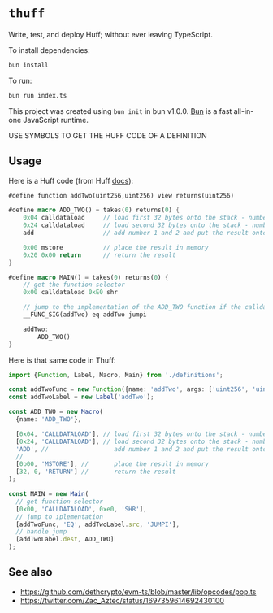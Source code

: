 # `thuff`

Write, test, and deploy Huff; without ever leaving TypeScript.

To install dependencies:

```bash
bun install
```

To run:

```bash
bun run index.ts
```

This project was created using `bun init` in bun v1.0.0. [Bun](https://bun.sh) is a fast all-in-one JavaScript runtime.

USE SYMBOLS TO GET THE HUFF CODE OF A DEFINITION

## Usage

Here is a Huff code (from Huff [docs](https://docs.huff.sh/tutorial/the-basics/#interacting-with-this-contract-externally)):

```rs
#define function addTwo(uint256,uint256) view returns(uint256)

#define macro ADD_TWO() = takes(0) returns(0) {
    0x04 calldataload     // load first 32 bytes onto the stack - number 1
    0x24 calldataload     // load second 32 bytes onto the stack - number 2
    add                   // add number 1 and 2 and put the result onto the stack

    0x00 mstore           // place the result in memory
    0x20 0x00 return      // return the result
}

#define macro MAIN() = takes(0) returns(0) {
    // get the function selector
    0x00 calldataload 0xE0 shr

    // jump to the implementation of the ADD_TWO function if the calldata matches the function selector
    __FUNC_SIG(addTwo) eq addTwo jumpi

    addTwo:
        ADD_TWO()
}
```

Here is that same code in Thuff:

```ts
import {Function, Label, Macro, Main} from './definitions';

const addTwoFunc = new Function({name: 'addTwo', args: ['uint256', 'uint256'], type: 'view', returns: ['uint256']});
const addTwoLabel = new Label('addTwo');

const ADD_TWO = new Macro(
  {name: 'ADD_TWO'},

  [0x04, 'CALLDATALOAD'], // load first 32 bytes onto the stack - number 1
  [0x24, 'CALLDATALOAD'], // load second 32 bytes onto the stack - number 2
  'ADD', //                  add number 1 and 2 and put the result onto the stack
  //
  [0b00, 'MSTORE'], //       place the result in memory
  [32, 0, 'RETURN'] //       return the result
);

const MAIN = new Main(
  // get function selector
  [0x00, 'CALLDATALOAD', 0xe0, 'SHR'],
  // jump to iplementation
  [addTwoFunc, 'EQ', addTwoLabel.src, 'JUMPI'],
  // handle jump
  [addTwoLabel.dest, ADD_TWO]
);
```

## See also

- <https://github.com/dethcrypto/evm-ts/blob/master/lib/opcodes/pop.ts>
- <https://twitter.com/Zac_Aztec/status/1697359614692430100>
